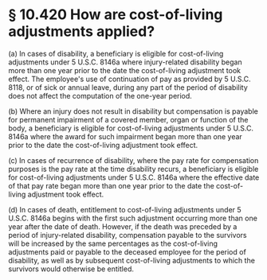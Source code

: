 # § 10.420   How are cost-of-living adjustments applied?

(a) In cases of disability, a beneficiary is eligible for cost-of-living adjustments under 5 U.S.C. 8146a where injury-related disability began more than one year prior to the date the cost-of-living adjustment took effect. The employee's use of continuation of pay as provided by 5 U.S.C. 8118, or of sick or annual leave, during any part of the period of disability does not affect the computation of the one-year period.


(b) Where an injury does not result in disability but compensation is payable for permanent impairment of a covered member, organ or function of the body, a beneficiary is eligible for cost-of-living adjustments under 5 U.S.C. 8146a where the award for such impairment began more than one year prior to the date the cost-of-living adjustment took effect.


(c) In cases of recurrence of disability, where the pay rate for compensation purposes is the pay rate at the time disability recurs, a beneficiary is eligible for cost-of-living adjustments under 5 U.S.C. 8146a where the effective date of that pay rate began more than one year prior to the date the cost-of-living adjustment took effect.


(d) In cases of death, entitlement to cost-of-living adjustments under 5 U.S.C. 8146a begins with the first such adjustment occurring more than one year after the date of death. However, if the death was preceded by a period of injury-related disability, compensation payable to the survivors will be increased by the same percentages as the cost-of-living adjustments paid or payable to the deceased employee for the period of disability, as well as by subsequent cost-of-living adjustments to which the survivors would otherwise be entitled.





